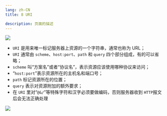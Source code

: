 ```yaml
---
lang: zh-CN
title: 8 URI

description: 页面的描述
---
```





![](https://s.poetries.work/gitee/2019/12/13.png)

*   `URI` 是用来唯一标记服务器上资源的一个字符串，通常也称为 URL；
*   `URI` 通常由 `scheme`、`host:port`、`path` 和 `query` 四个部分组成，有的可以省略；
*   `scheme` 叫“方案名”或者“协议名”，表示资源应该使用哪种协议来访问；
*   “`host:port`”表示资源所在的主机名和端口号；
*   `path` 标记资源所在的位置；
*   `query` 表示对资源附加的额外要求；
*   在 `URI` 里对“`@&/`”等特殊字符和汉字必须要做编码，否则服务器收到 `HTTP`报文后会无法正确处理

![](https://s.poetries.work/gitee/2019/12/97.png)